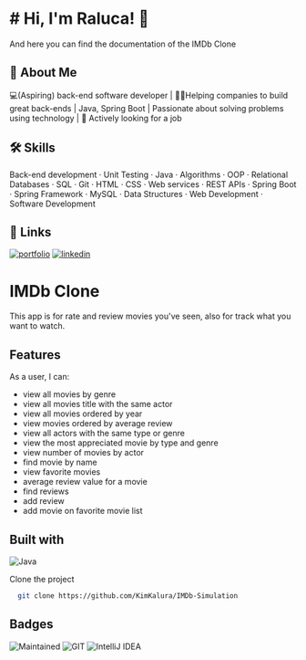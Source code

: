 # # Hi, I'm Raluca! 👋

And here you can find the documentation of the IMDb Clone

## 🚀 About Me

💻(Aspiring) back-end software developer | 👨‍💻Helping companies to build great back-ends | Java, Spring Boot |
Passionate about solving problems using technology | 💼 Actively looking for a job

## 🛠 Skills

Back-end development · Unit Testing · Java · Algorithms · OOP · Relational Databases · SQL · Git · HTML · CSS · Web
services · REST APIs · Spring Boot · Spring Framework · MySQL · Data Structures · Web Development · Software Development

## 🔗 Links

[![portfolio](https://img.shields.io/badge/my_portfolio-000?style=for-the-badge&logo=ko-fi&logoColor=white)](https://kimkalura.github.io/)
[![linkedin](https://img.shields.io/badge/linkedin-0A66C2?style=for-the-badge&logo=linkedin&logoColor=white)](https://www.linkedin.com/in/floriana-raluca-deftu/)

# IMDb Clone

This app is for rate and review movies you've seen, also for track what you want to watch.

## Features

As a user, I can:

- view all movies by genre
- view all movies title with the same actor
- view all movies ordered by year
- view movies ordered by average review
- view all actors with the same type or genre
- view the most appreciated movie by type and genre
- view number of movies by actor
- find movie by name
- view favorite movies
- average review value for a movie
- find reviews
- add review
- add movie on favorite movie list

## Built with

![Java](https://img.shields.io/badge/Java-ED8B00?style=for-the-badge&logo=java&logoColor=white)

Clone the project

```bash
  git clone https://github.com/KimKalura/IMDb-Simulation
```

## Badges

![Maintained](https://img.shields.io/badge/Maintained%3F-yes-green.svg)
![GIT](https://img.shields.io/badge/GIT-E44C30?style=for-the-badge&logo=git&logoColor=white)
![IntelliJ IDEA](https://img.shields.io/badge/IntelliJIDEA-000000.svg?style=for-the-badge&logo=intellij-idea&logoColor=white)

